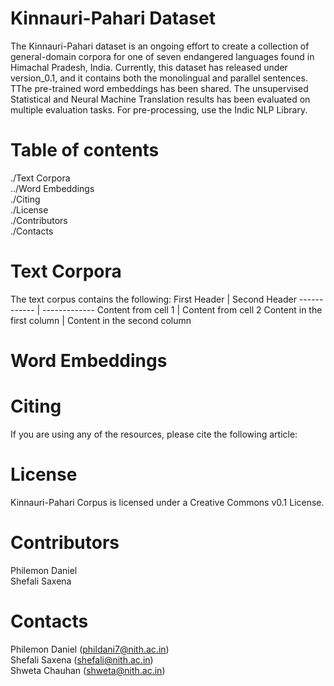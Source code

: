# **Kinnauri-Pahari Dataset**

The Kinnauri-Pahari dataset is an ongoing effort to create a collection of general-domain corpora for  one of seven endangered languages found in Himachal Pradesh, India.
Currently, this dataset has released under version_0.1, and it contains both the monolingual and parallel sentences.
TThe pre-trained word embeddings has been shared. The unsupervised Statistical and Neural Machine Translation results has been evaluated on multiple evaluation tasks.
For pre-processing, use the Indic NLP Library.

# __Table of contents__
./Text Corpora </br>
../Word Embeddings </br>
./Citing </br>
./License </br>
./Contributors </br>
./Contacts </br>

# __Text Corpora__
The text corpus contains the following:
First Header | Second Header
------------ | -------------
Content from cell 1 | Content from cell 2
Content in the first column | Content in the second column

# __Word Embeddings__


# __Citing__
If you are using any of the resources, please cite the following article:


# __License__
Kinnauri-Pahari Corpus is licensed under a Creative Commons v0.1 License.

# __Contributors__
Philemon Daniel </br>
Shefali Saxena </br>

# __Contacts__
Philemon Daniel (phildani7@nith.ac.in) </br>
Shefali Saxena (shefali@nith.ac.in) </br>
Shweta Chauhan (shweta@nith.ac.in) </br>
